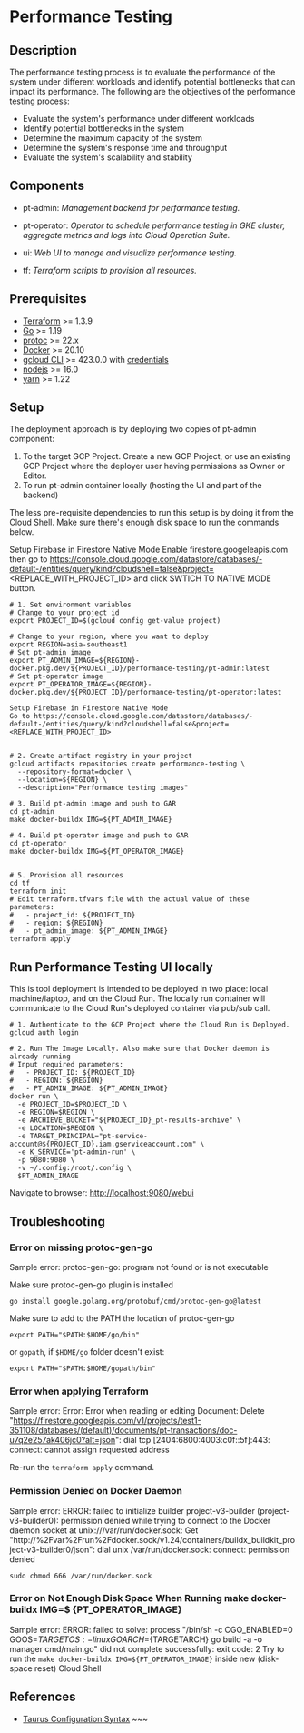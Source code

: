 # Performance Testing

## Description

The performance testing process is to evaluate the performance of the system
under different workloads and identify potential bottlenecks that can impact its
performance. The following are the objectives of the performance testing
process:

-   Evaluate the system's performance under different workloads
-   Identify potential bottlenecks in the system
-   Determine the maximum capacity of the system
-   Determine the system's response time and throughput
-   Evaluate the system's scalability and stability

## Components

-   pt-admin: *Management backend for performance testing.*

-   pt-operator: *Operator to schedule performance testing in GKE cluster,
    aggregate metrics and logs into Cloud Operation Suite.*

-   ui: *Web UI to manage and visualize performance testing.*

-   tf: *Terraform scripts to provision all resources.*

## Prerequisites

-   [Terraform](https://developer.hashicorp.com/terraform/tutorials/aws-get-started/install-cli)
    \>= 1.3.9
-   [Go](https://go.dev/doc/install) >= 1.19
-   [protoc](https://grpc.io/docs/protoc-installation/) >= 22.x
-   [Docker](https://docs.docker.com/desktop/install/mac-install/) >= 20.10
-   [gcloud CLI](https://cloud.google.com/sdk/docs/install) >= 423.0.0 with
    [credentials](https://cloud.google.com/sdk/docs/authorizing#run_gcloud_init)
-   [nodejs](https://nodejs.org/en/download) >= 16.0
-   [yarn](https://classic.yarnpkg.com/lang/en/docs/install/#mac-stable) >= 1.22

## Setup

The deployment approach is by deploying two copies of pt-admin component:

1.  To the target GCP Project. Create a new GCP Project, or use an existing GCP
    Project where the deployer user having permissions as Owner or Editor.
1.  To run pt-admin container locally (hosting the UI and part of the backend)

The less pre-requisite dependencies to run this setup is by doing it from the
Cloud Shell. Make sure there's enough disk space to run the commands below.

Setup Firebase in Firestore Native Mode Enable firestore.googeleapis.com then go
to
<https://console.cloud.google.com/datastore/databases/-default-/entities/query/kind?cloudshell=false&project=><REPLACE_WITH_PROJECT_ID>
and click SWTICH TO NATIVE MODE button.

```shell
# 1. Set environment variables
# Change to your project id
export PROJECT_ID=$(gcloud config get-value project)

# Change to your region, where you want to deploy
export REGION=asia-southeast1
# Set pt-admin image
export PT_ADMIN_IMAGE=${REGION}-docker.pkg.dev/${PROJECT_ID}/performance-testing/pt-admin:latest
# Set pt-operator image
export PT_OPERATOR_IMAGE=${REGION}-docker.pkg.dev/${PROJECT_ID}/performance-testing/pt-operator:latest

Setup Firebase in Firestore Native Mode
Go to https://console.cloud.google.com/datastore/databases/-default-/entities/query/kind?cloudshell=false&project=<REPLACE_WITH_PROJECT_ID>


# 2. Create artifact registry in your project
gcloud artifacts repositories create performance-testing \
  --repository-format=docker \
  --location=${REGION} \
  --description="Performance testing images"

# 3. Build pt-admin image and push to GAR
cd pt-admin
make docker-buildx IMG=${PT_ADMIN_IMAGE}

# 4. Build pt-operator image and push to GAR
cd pt-operator
make docker-buildx IMG=${PT_OPERATOR_IMAGE}


# 5. Provision all resources
cd tf
terraform init
# Edit terraform.tfvars file with the actual value of these parameters:
#   - project_id: ${PROJECT_ID}
#   - region: ${REGION}
#   - pt_admin_image: ${PT_ADMIN_IMAGE}
terraform apply
```

## Run Performance Testing UI locally

This is tool deployment is intended to be deployed in two place: local
machine/laptop, and on the Cloud Run. The locally run container will communicate
to the Cloud Run's deployed container via pub/sub call.

```shell
# 1. Authenticate to the GCP Project where the Cloud Run is Deployed.
gcloud auth login

# 2. Run The Image Locally. Also make sure that Docker daemon is already running
# Input required parameters:
#   - PROJECT_ID: ${PROJECT_ID}
#   - REGION: ${REGION}
#   - PT_ADMIN_IMAGE: ${PT_ADMIN_IMAGE}
docker run \
  -e PROJECT_ID=$PROJECT_ID \
  -e REGION=$REGION \
  -e ARCHIEVE_BUCKET="${PROJECT_ID}_pt-results-archive" \
  -e LOCATION=$REGION \
  -e TARGET_PRINCIPAL="pt-service-account@${PROJECT_ID}.iam.gserviceaccount.com" \
  -e K_SERVICE='pt-admin-run' \
  -p 9080:9080 \
  -v ~/.config:/root/.config \
  $PT_ADMIN_IMAGE
```

Navigate to browser: <http://localhost:9080/webui>

## Troubleshooting

### Error on missing protoc-gen-go

Sample error: protoc-gen-go: program not found or is not executable

Make sure protoc-gen-go plugin is installed

```shell
go install google.golang.org/protobuf/cmd/protoc-gen-go@latest
```

Make sure to add to the PATH the location of protoc-gen-go

```shell
export PATH="$PATH:$HOME/go/bin"
```

or `gopath`, if `$HOME/go` folder doesn't exist:

```shell
export PATH="$PATH:$HOME/gopath/bin"
```

### Error when applying Terraform

Sample error: Error: Error when reading or editing Document: Delete
"<https://firestore.googleapis.com/v1/projects/test1-351108/databases/(default)/documents/pt-transactions/doc-u7q2e257ak406jc0?alt=json>":
dial tcp [2404:6800:4003:c0f::5f]:443: connect: cannot assign requested address

Re-run the `terraform apply` command.

### Permission Denied on Docker Daemon

Sample error: ERROR: failed to initialize builder project-v3-builder
(project-v3-builder0): permission denied while trying to connect to the Docker
daemon socket at unix:///var/run/docker.sock: Get
"http://%2Fvar%2Frun%2Fdocker.sock/v1.24/containers/buildx_buildkit_project-v3-builder0/json":
dial unix /var/run/docker.sock: connect: permission denied

```shell
sudo chmod 666 /var/run/docker.sock
```

### Error on Not Enough Disk Space When Running make docker-buildx IMG=$ {PT_OPERATOR_IMAGE}

Sample error: ERROR: failed to solve: process "/bin/sh -c CGO_ENABLED=0
GOOS=${TARGETOS:-linux} GOARCH=${TARGETARCH} go build -a -o manager cmd/main.go"
did not complete successfully: exit code: 2 Try to run the `make docker-buildx
IMG=${PT_OPERATOR_IMAGE}` inside new (disk-space reset) Cloud Shell

## References

-   [Taurus Configuration Syntax](https://gettaurus.org/docs/ConfigSyntax/) ~~~
